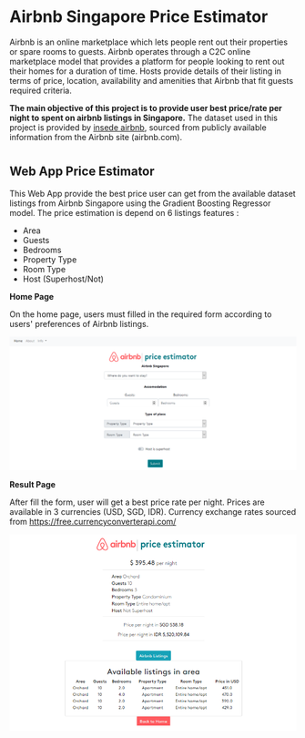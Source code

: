 # Airbnb Singapore Price Estimator


 Airbnb is an online marketplace which lets people rent out their properties or spare rooms to guests. Airbnb operates through a C2C online marketplace model that provides a platform for people looking to rent out their homes for a duration of time. Hosts provide details of their listing in terms of price, location, availability and amenities that Airbnb that fit guests required criteria.
 
 **The main objective of this project is to provide user best price/rate per night to spent on airbnb listings in Singapore.** The dataset used in this project is provided by  [insede airbnb](insideairbnb.com), sourced from publicly available information from the Airbnb site (airbnb.com).

#

## Web App Price Estimator

This Web App provide the best price user can get from the available dataset listings from Airbnb Singapore using the Gradient Boosting Regressor model. The price estimation is depend on 6 listings features :
- Area
- Guests 
- Bedrooms
- Property Type
- Room Type
- Host (Superhost/Not)

**Home Page**

On the home page, users must filled in the required form according to users' preferences of Airbnb listings. 

![Homepage](screenshots/homepage.PNG)

**Result Page**

After fill the form, user will get a best price rate per night. Prices are available in 3 currencies (USD, SGD, IDR). Currency exchange rates sourced from https://free.currencyconverterapi.com/

![Resultpage](screenshots/resultpage.PNG)